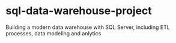 # sql-data-warehouse-project
Building a modern data warehouse with SQL Server, including ETL processes, data modeling and anlytics
